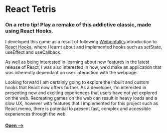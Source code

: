 #   React Tetris
### On a retro tip! Play a remake of this addictive classic, made using React Hooks.
I developed this game as a result of following [Weibenfalk’s](http://work.weibenfalk.com "Weibenfalk’s Homepage") introduction to [React Hooks](https://reactjs.org/docs/hooks-intro.html "React Hooks Docs"), where I learnt about and implemented hooks such as setState, useEffect and useCallback. 

As well as being interested in learning about new features in the latest release of React, I was also interested in how, we’d make an application that was inherently dependant on user interaction with the webpage.

Looking forward I am certainly going to explore the inbuilt and custom hooks that React now offers further. As a developer, I’m interested in presenting new and exciting experiences that users have not yet explored on the web. Recreating games on the web can result in heavy loads and a slow UX, however with features that I implemented for this project such as React.memo, there is potential to present fast, complex and accessible experiences through the web. 

#### [Open -->](https://shielded-brushlands-10812.herokuapp.com "Tetris")